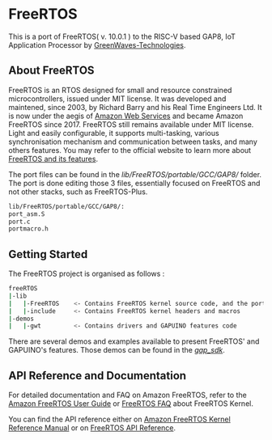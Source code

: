 **FreeRTOS**
========

This is a port of FreeRTOS( v. 10.0.1 ) to the RISC-V based GAP8, IoT Application Processor by [GreenWaves-Technologies](https://greenwaves-technologies.com).

About FreeRTOS
--------------
FreeRTOS is an RTOS designed for small and resource constrained microcontrollers, issued under MIT license. It was developed and maintened, since 2003, by Richard Barry and his Real Time Engineers Ltd. It is now under the aegis of [Amazon Web Services](https://aws.amazon.com/blogs/opensource/announcing-freertos-kernel-v10/) and became Amazon FreeRTOS since 2017. FreeRTOS still remains available under MIT license.
Light and easily configurable, it supports multi-tasking, various synchronisation mechanism and communication between tasks, and many others features. You may refer to the official website to learn more about [FreeRTOS and its features](https://www.freertos.org/FreeRTOS_Features.html).

The port files can be found in the *lib/FreeRTOS/portable/GCC/GAP8/* folder. The port is done editing those 3 files, essentially focused on FreeRTOS and not other stacks, such as FreeRTOS-Plus.
```bash
lib/FreeRTOS/portable/GCC/GAP8/:
port_asm.S
port.c
portmacro.h
```

Getting Started
---------------

The FreeRTOS project is organised as follows :
```bash
freeRTOS
|-lib
|   |-FreeRTOS    <- Contains FreeRTOS kernel source code, and the port source files
|   |-include     <- Contains FreeRTOS kernel headers and macros
|-demos
|   |-gwt         <- Contains drivers and GAPUINO features code
```

There are several demos and examples available to present FreeRTOS' and GAPUINO's features.
Those demos can be found in the [*gap_sdk*](https://github.com/GreenWaves-Technologies/gap_sdk/tree/master/examples).


API Reference and Documentation
-------------------------------

For detailed documentation and FAQ on Amazon FreeRTOS, refer to the [Amazon FreeRTOS User Guide](https://aws.amazon.com/documentation/freertos)  or [ FreeRTOS FAQ](https://www.freertos.org/FAQ.html) about FreeRTOS Kernel.

You can find the API reference either on [Amazon FreeRTOS Kernel Reference Manual](https://docs.aws.amazon.com/freertos-kernel/latest/ref/welcome.html) or on [FreeRTOS API Reference](https://www.freertos.org/a00106.html).
